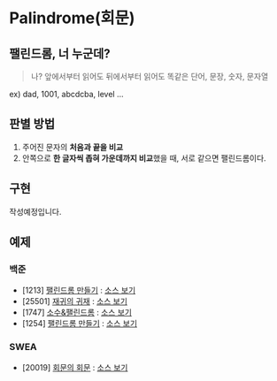 # Palindrome(회문)

## 팰린드롬, 너 누군데?
> 나? 앞에서부터 읽어도 뒤에서부터 읽어도 똑같은 단어, 문장, 숫자, 문자열

ex) dad, 1001, abcdcba, level ...

## 판별 방법
1. 주어진 문자의 **처음과 끝을 비교**
2. 안쪽으로 **한 글자씩 좁혀 가운데까지 비교**했을 때, 서로 같으면 팰린드롬이다.

## 구현
작성예정입니다.

## 예제
### 백준
- [1213] [팰린드롬 만들기](https://www.acmicpc.net/problem/1213) : [소스 보기](https://github.com/YunSuJeong/BAEKJOON/tree/main/%EB%B0%B1%EC%A4%80/Silver/1213.%E2%80%85%ED%8C%B0%EB%A6%B0%EB%93%9C%EB%A1%AC%E2%80%85%EB%A7%8C%EB%93%A4%EA%B8%B0)
- [25501] [재귀의 귀재](https://www.acmicpc.net/problem/25501) : [소스 보기](https://github.com/YunSuJeong/BAEKJOON/tree/main/%EB%B0%B1%EC%A4%80/Bronze/25501.%E2%80%85%EC%9E%AC%EA%B7%80%EC%9D%98%E2%80%85%EA%B7%80%EC%9E%AC)
- [1747] [소수&팰린드롬](https://www.acmicpc.net/problem/1747) : [소스 보기](https://github.com/YunSuJeong/Coding-Test/tree/main/%EB%B0%B1%EC%A4%80/Silver/1747.%E2%80%85%EC%86%8C%EC%88%98%EF%BC%86%ED%8C%B0%EB%A6%B0%EB%93%9C%EB%A1%AC)
- [1254] [팰린드롬 만들기](https://www.acmicpc.net/problem/1254) : [소스 보기](https://github.com/YunSuJeong/Coding-Test/tree/main/%EB%B0%B1%EC%A4%80/Silver/1254.%E2%80%85%ED%8C%B0%EB%A6%B0%EB%93%9C%EB%A1%AC%E2%80%85%EB%A7%8C%EB%93%A4%EA%B8%B0)

### SWEA
- [20019] [회문의 회문](https://swexpertacademy.com/main/code/problem/problemDetail.do?contestProbId=AY2hjCWKbykDFATh&categoryId=AY2hjCWKbykDFATh&categoryType=CODE&problemTitle=20019&orderBy=FIRST_REG_DATETIME&selectCodeLang=ALL&select-1=&pageSize=10&pageIndex=1) : [소스 보기](https://github.com/YunSuJeong/Coding-Test/tree/main/SWEA/D3/20019.%E2%80%85%ED%9A%8C%EB%AC%B8%EC%9D%98%E2%80%85%ED%9A%8C%EB%AC%B8)
